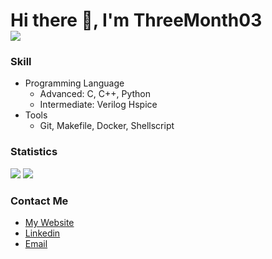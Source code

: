Hi there 👋, I'm ThreeMonth03    
![](https://komarev.com/ghpvc/?username=ThreeMonth03)
===============

### Skill
* Programming Language
  * Advanced: C, C++, Python
  * Intermediate: Verilog Hspice
* Tools
  * Git, Makefile, Docker, Shellscript

### Statistics

<img src="https://github-readme-stats.vercel.app/api?username=ThreeMonth03&show_icons=true&theme=graywhite&count_private=true&cache_seconds=1800" />

<img src="https://github-readme-stats.vercel.app/api/top-langs/?username=ThreeMonth03&theme=graywhite&count_private=true&langs_count=20&layout=compact&cache_seconds=1800" />

### Contact Me
* [My Website](https://www.threemonth03.com/)
* [Linkedin](https://www.linkedin.com/in/chun-shih-chang-8a1410295)
* [Email](austin20463@gmail.com)
